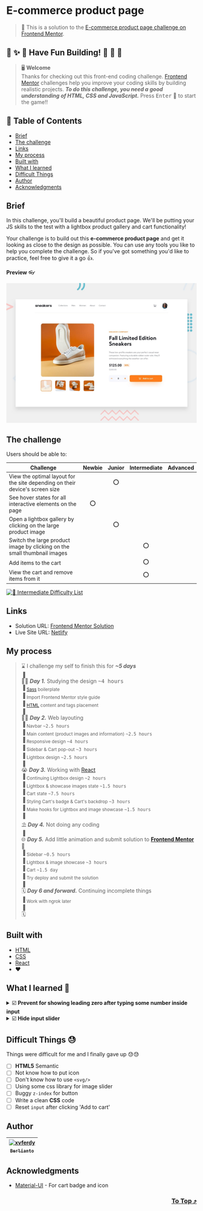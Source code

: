 # E-commerce product page

> 🔖 This is a solution to the [E-commerce product page challenge on Frontend Mentor](https://www.frontendmentor.io/challenges/ecommerce-product-page-UPsZ9MJp6).

## 🌈 ✨ 🎉 Have Fun Building! 🚀 🎊 🎈
> 🖥️ **Welcome** <br>
> Thanks for checking out this front-end coding challenge.
[Frontend Mentor](https://www.frontendmentor.io) challenges help you improve your coding skills by building realistic projects.
***To do this challenge, you need a good understanding of HTML, CSS and JavaScript.*** Press <kbd>Enter</kbd> 🚀 to start the game!!

## 🥷 Table of Contents
- [Brief](#brief)
- [The challenge](#the-challenge)
- [Links](#links)
- [My process](#my-process)
- [Built with](#built-with)
- [What I learned](#what-i-learned-)
- [Difficult Things](#difficult-things-)
- [Author](#author)
- [Acknowledgments](#acknowledgments)

## Brief
In this challenge, you'll build a beautiful product page. We'll be putting your JS skills to the test with a lightbox product gallery and cart functionality!

Your challenge is to build out this **e-commerce product page** and get it looking as close to the design as possible. You can use any tools you like to help you complete the challenge. So if you've got something you'd like to practice, feel free to give it a go 👍.

**Preview** 👓

![Design preview for the Loopstudios landing page coding challenge](./src/assets/design/desktop-preview.jpg)

## The challenge 
Users should be able to:
  
| Challenge | Newbie | Junior | Intermediate | Advanced |
| --- | :---: | :---: | :---: | :---: |
| View the optimal layout for the site depending on their device's screen size |  | ⭕ |  |  |
| See hover states for all interactive elements on the page | ⭕ |  |  |  |
| Open a lightbox gallery by clicking on the large product image |  | ⭕ |  |  |
| Switch the large product image by clicking on the small thumbnail images |  |  | ⭕ |  |
| Add items to the cart |  |  | ⭕ |  |
| View the cart and remove items from it |  |  | ⭕ |  |

[![🐬 Intermediate Difficulty List](https://img.shields.io/badge/Difficulty-Intermediate-3F54A3?style=for-the-badge&logo=frontendmentor "Intermediate Difficulty")](https://www.frontendmentor.io/challenges?difficulties=3)

## Links
- Solution URL: [Frontend Mentor Solution](https://www.frontendmentor.io/solutions/ecommerce-product-page-react-sass-XuZN5FC0j)
- Live Site URL: [Netlify](https://ecommerce-product-page-xvferdy.netlify.app/)

## My process
> ⌛ I challenge my self to finish this for ***~5 days*** <br>
> ▐ <br>
> 🧑‍💻 ***Day 1.*** Studying the design <kbd>~4 hours</kbd> <br>
> ▐ <sub>[Sass](https://sass-lang.com/) boilerplate</sub> <br>
> ▐ <sub>Import Frontend Mentor style guide</sub> <br>
> ▐ <sub>[HTML](https://developer.mozilla.org/en-US/docs/Web/HTML) content and tags placement</sub> <br>
> ▐ <br>
> 🧑‍💻 ***Day 2.*** Web layouting <br>
> ▐ <sub>Navbar <kbd>~2.5 hours</kbd></sub> <br>
> ▐ <sub>Main content (product images and information) <kbd>~2.5 hours</kbd></sub> <br>
> ▐ <sub>Responsive design <kbd>~4 hours</kbd></sub> <br>
> ▐ <sub>Sidebar & Cart pop-out <kbd>~3 hours</kbd></sub> <br>
> ▐ <sub>Lightbox design <kbd>~2.5 hours</kbd></sub> <br>
> ▐ <br>
> 😭 ***Day 3.*** Working with [React](https://reactjs.org/)<br>
> ▐ <sub>Continuing Lightbox design <kbd>~2 hours</kbd></sub> <br>
> ▐ <sub>Lightbox & showcase images state <kbd>~1.5 hours</kbd></sub> <br>
> ▐ <sub>Cart state <kbd>~7.5 hours</kbd></sub> <br>
> ▐ <sub>Styling Cart's badge & Cart's backdrop <kbd>~3 hours</kbd></sub> <br>
> ▐ <sub>Make hooks for Lightbox and image showcase <kbd>~1.5 hours</kbd></sub> <br>
> ▐ <br>
> ⛱️ ***Day 4.*** Not doing any coding<br>
> ▐ <br>
> 🌐 ***Day 5.*** Add little animation and submit solution to [**Frontend Mentor**](https://www.frontendmentor.io/solutions/ecommerce-product-page-react-sass-XuZN5FC0j "Solution") 🚩 <br>
> ▐ <sub>Sidebar <kbd>~0.5 hours</kbd></sub> <br>
> ▐ <sub>Lightbox & image showcase <kbd>~3 hours</kbd></sub> <br>
> ▐ <sub>Cart <kbd>~1.5 day</kbd></sub> <br>
> ▐ <sub>Try deploy and submit the solution</sub> <br>
> ▐ <br>
> 🗓️ ***Day 6 and forward.*** Continuing incomplete things <br>
> ▐ <sub>Work with ngrok later</sub> <br>
> ▐ <br>
> 🗓️ 

## Built with
- [HTML](https://developer.mozilla.org/en-US/docs/Web/HTML "developer.mozilla")
- [CSS](https://www.w3.org/Style/CSS/Overview.en.html "W3C")
- [React](https://reactjs.org/ "React js")
- ❤️

## What I learned 🥳

<details>
    <summary>☑️ <b>Prevent for showing leading zero after typing some number inside input</b></summary>
  
The `value={input.toString()` prevent us for showing leading zero after typing some number
###### src/pages/Home.js
```javascript
<input type="number" value={input.toString()} onChange={change} />
```
</details>

<details>
    <summary>☑️ <b>Hide input slider</b></summary>
  
Hide HTML `<input/>` slider
###### src/stylesheets/pages/\_home.scss
```scss
input[type="number"]::-webkit-inner-spin-button,
input[type="number"]::-webkit-outer-spin-button {
  -webkit-appearance: none;
  margin: 0;
}
input[type="number"] {
  -moz-appearance: textfield; /* Firefox */
}
```
</details>


## Difficult Things 😓
Things were difficult for me and I finally gave up 😓😓
- [ ] **HTML5** Semantic
- [ ] Not know how to put icon
- [ ] Don't know how to use `<svg/>`
- [ ] Using some css library for image slider
- [ ] Buggy `z-index` for button 
- [ ] Write a clean **CSS** code
- [ ] Reset `input` after clicking 'Add to cart'

## Author
| [<img src="https://avatars.githubusercontent.com/u/47988956?v=4" alt="xvferdy" width="100px"/><br><sub><samp>Berlianto</samp></sub>](https://github.com/xvferdy)  |
|:---:|

## Acknowledgments
- [Material-UI](https://mui.com/ "mui") - For cart badge and icon

<h3 align="right">
      <a href="#readme">To Top ⤴️</a>
</h3>
